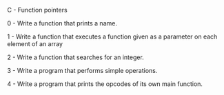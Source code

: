 C - Function pointers

0 - Write a function that prints a name.

1 - Write a function that executes a function given as a parameter on each element of an array

2 - Write a function that searches for an integer.

3 - Write a program that performs simple operations.

4 - Write a program that prints the opcodes of its own main function.
